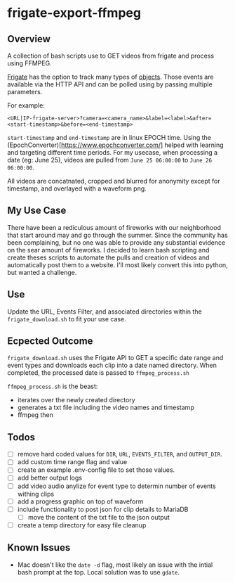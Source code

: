 # frigate-export-ffmpeg

## Overview
A collection of bash scripts use to GET videos from frigate and process using FFMPEG.

[Frigate](https://frigate.video/) has the option to track many types of [objects](https://docs.frigate.video/configuration/objects/). Those events are available via the HTTP API and can be polled using by passing multiple parameters.

For example:
```
<URL|IP-frigate-server>?camera=<camera_name>&label=<label>&after=<start-timestamp>&before=<end-timestamp>
```

`start-timestamp` and `end-timestamp` are in linux EPOCH time. Using the (EpochConverter)[https://www.epochconverter.com/] helped with learning and targeting different time periods. For my usecase, when processing a date (eg: June 25), videos are pulled from `June 25 06:00:00` to `June 26 06:00:00`.

All videos are concatnated, cropped and blurred for anonymity except for timestamp, and overlayed with a waveform png.

## My Use Case
There have been a rediculous amount of fireworks with our neighborhood that start around may and go through the summer. Since the community has been complaining, but no one was able to provide any substantial evidence on the sear amount of fireworks. I decided to learn bash scripting and create theses scripts to automate the pulls and creation of videos and automatically post them to a website. I'll most likely convert this into python, but wanted a challenge.

## Use
Update the URL, Events Filter, and associated directories within the `frigate_download.sh` to fit your use case.

## Ecpected Outcome
`frigate_download.sh` uses the Frigate API to GET a specific date range and event types and downloads each clip into a date named directory. When completed, the processed date is passed to `ffmpeg_process.sh`

`ffmpeg_process.sh` is the beast:
* iterates over the newly created directory
* generates a txt file including the video names and timestamp
* ffmpeg then 


## Todos
- [ ] remove hard coded values for `DIR`, `URL`, `EVENTS_FILTER`, and `OUTPUT_DIR`.
- [ ] add custom time range flag and value
- [ ] create an example .env-config file to set those values.
- [ ] add better output logs
- [ ] add video audio anylize for event type to determin number of events withing clips
- [ ] add a progress graphic on top of waveform
- [ ] include functionality to post json for clip details to MariaDB
  - [ ] move the content of the txt file to the json output
- [ ] create a temp directory for easy file cleanup

## Known Issues
* Mac doesn't like the `date -d` flag, most likely an issue with the intial bash prompt at the top. Local solution was to use `gdate`.